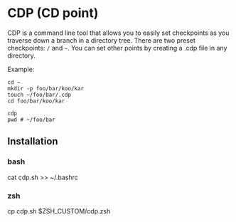 # CDP (CD point)

CDP is a command line tool that allows you to easily set checkpoints
as you traverse down a branch in a directory tree. There are two preset 
checkpoints: `/` and `~`. You can set other points by creating 
a .cdp file in any directory. 

Example: 

```
cd ~
mkdir -p foo/bar/koo/kar
touch ~/foo/bar/.cdp
cd foo/bar/koo/kar

cdp 
pwd # ~/foo/bar
```

## Installation 
### bash
cat cdp.sh >> ~/.bashrc

### zsh
cp cdp.sh $ZSH_CUSTOM/cdp.zsh
